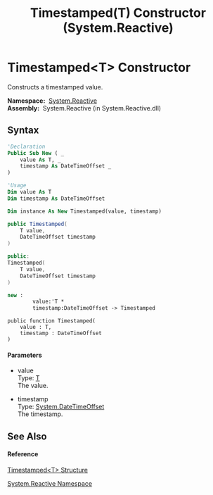 ﻿---
title: Timestamped(T) Constructor  (System.Reactive)
TOCTitle: Timestamped(T) Constructor
ms:assetid: M:System.Reactive.Timestamped`1.#ctor(`0,System.DateTimeOffset)
ms:mtpsurl: https://msdn.microsoft.com/en-us/library/Hh229667(v=VS.103)
ms:contentKeyID: 36069081
ms.date: 06/28/2011
mtps_version: v=VS.103
f1_keywords:
- System.Reactive.Timestamped`1.#ctor
- System.Reactive.Timestamped`1.Timestamped
dev_langs:
- CSharp
- JScript
- VB
- FSharp
- c++
---

# Timestamped\<T\> Constructor

Constructs a timestamped value.

**Namespace:**  [System.Reactive](hh229356\(v=vs.103\).md)  
**Assembly:**  System.Reactive (in System.Reactive.dll)

## Syntax

``` vb
'Declaration
Public Sub New ( _
    value As T, _
    timestamp As DateTimeOffset _
)
```

``` vb
'Usage
Dim value As T
Dim timestamp As DateTimeOffset

Dim instance As New Timestamped(value, timestamp)
```

``` csharp
public Timestamped(
    T value,
    DateTimeOffset timestamp
)
```

``` c++
public:
Timestamped(
    T value, 
    DateTimeOffset timestamp
)
```

``` fsharp
new : 
        value:'T * 
        timestamp:DateTimeOffset -> Timestamped
```

``` jscript
public function Timestamped(
    value : T, 
    timestamp : DateTimeOffset
)
```

#### Parameters

  - value  
    Type: [T](hh228977\(v=vs.103\).md)  
    The value.  

<!-- end list -->

  - timestamp  
    Type: [System.DateTimeOffset](https://msdn.microsoft.com/en-us/library/Bb341783)  
    The timestamp.  

## See Also

#### Reference

[Timestamped\<T\> Structure](hh228977\(v=vs.103\).md)

[System.Reactive Namespace](hh229356\(v=vs.103\).md)

